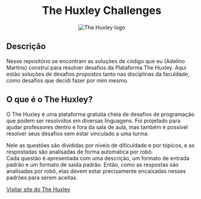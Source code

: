 <div align=center>

# The Huxley Challenges

![The Huxley logo](https://scontent.fssa25-1.fna.fbcdn.net/v/t39.30808-6/302752772_958322508436284_3684435175564611601_n.png?_nc_cat=106&ccb=1-7&_nc_sid=e3f864&_nc_eui2=AeEDVxakdhtqQOSbeBj-Nel5db69IsfEVpB1vr0ix8RWkNVXJ0P61dMPJfrA3QXwvDA7lEaH93dg_e49R97Hfw4K&_nc_ohc=VtgJqo3cxssAX9zilT9&_nc_ht=scontent.fssa25-1.fna&oh=00_AT-4oR98a69F9txBvRzm003bh9PBuv4cFOJua-C5LBoCXw&oe=634AF236)

</div>

## Descrição

Nesse repositório se encontram as soluções de código que eu (Adelino Martins) construí para resolver desafios da Plataforma The Huxley.
Aqui estão soluções de desafios propostos tanto nas disciplinas da faculdade, como desafios que decidi fazer por mim mesmo.




## O que é o The Huxley?

O The Huxley é uma plataforma gratuita cheia de desafios de programação que podem ser resolvidos em diversas linguagens. Foi projetado para ajudar professores dentro e fora da sala de aula, mas também é possível resolver seus desafios sem estar vinculado a uma turma.

Nele as questões são divididas por níveis de dificuldade e por tópicos, e as respostadas são analisadas de forma automática por robô.  
Cada questão é apresentada com uma descrição, um formato de entrada padrão e um formato de saída padrão. Então, como as respostas são analisadas por robô, elas devem estar precisamente encaixadas nesses padrões para serem aceitas.

[Visitar site do The Huxley](https://thehuxley.com/)
